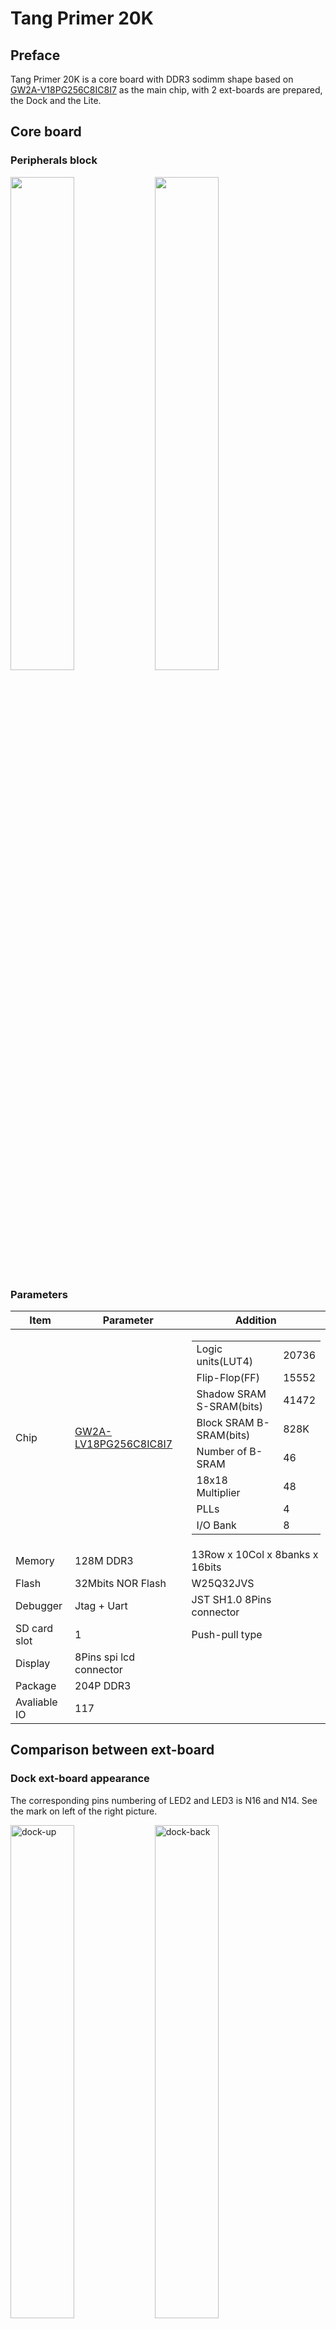 # Tang Primer 20K

## Preface

Tang Primer 20K is a core board with DDR3 sodimm shape based on [GW2A-V18PG256C8IC8I7](https://www.gowinsemi.com/en/product/detail/38/) as the main chip, with 2 ext-boards are prepared, the Dock and the Lite.

## Core board

### Peripherals block

<div>
    <img src="./assets/20k_front.png" width=45%>
    <img src="./assets/20k_back.png" width=45%>
</div>

### Parameters

<table>
	<thead>
		<tr>
			<th style="text-align:center">Item</th>
			<th style="text-align:center">Parameter</th>
			<th style="text-align:center">Addition</th>
		</tr>
	</thead>
	<tbody>
		<tr>
			<td style="text-align:left">Chip</td>
			<td style="text-align:left"><a href="http://www.gowinsemi.com.cn/prod_view.aspx?TypeId=10&amp;FId=t3:10:3&amp;Id=167#GW2A">GW2A-LV18PG256C8IC8I7</a>
			</td>
			<td style="text-align:left">
				<table>
					<tr>
						<td>Logic units(LUT4)</td>
						<td>20736</td>
					</tr>
					<tr>
						<td>Flip-Flop(FF)</td>
						<td>15552</td>
					</tr>
					<tr>
						<td>Shadow SRAM S-SRAM(bits)</td>
						<td>41472</td>
					</tr>
					<tr>
						<td>Block SRAM B-SRAM(bits)</td>
						<td>828K</td>
					</tr>
					<tr>
						<td>Number of B-SRAM</td>
						<td>46</td>
					</tr>
					<tr>
						<td>18x18 Multiplier</td>
						<td>48</td>
					</tr>
					<tr>
						<td>PLLs</td>
						<td>4</td>
					</tr>
					<tr>
						<td>I/O Bank</td>
						<td>8</td>
					</tr>
				</table>
			</td>
		</tr>
		<tr>
			<td style="text-align:left">Memory</td>
			<td style="text-align:left">128M DDR3</td>
			<td style="text-align:left">13Row x 10Col x 8banks x 16bits</td>
		</tr>
		<tr>
			<td style="text-align:left">Flash</td>
			<td style="text-align:left">32Mbits NOR Flash</td>
			<td style="text-align:left">W25Q32JVS</td>
		</tr>
		<tr>
			<td style="text-align:left">Debugger</td>
			<td style="text-align:left">Jtag + Uart</td>
			<td style="text-align:left">JST SH1.0 8Pins connector</td>
		</tr>
		<tr>
			<td style="text-align:left">SD card slot</td>
			<td style="text-align:left">1</td>
			<td style="text-align:left">Push-pull type</td>
		</tr>
		<tr>
			<td style="text-align:left">Display</td>
			<td style="text-align:left">8Pins spi lcd connector</td>
			<td style="text-align:left"></td>
		</tr>
		<tr>
			<td style="text-align:left">Package</td>
			<td style="text-align:left">204P DDR3</td>
			<td style="text-align:left"></td>
		</tr>
		<tr>
			<td style="text-align:left">Avaliable IO</td>
			<td style="text-align:left">117</td>
			<td style="text-align:left"></td>
		</tr>
	</tbody>
</table>

## Comparison between ext-board

### Dock ext-board appearance

The corresponding pins numbering of LED2 and LED3 is N16 and N14. See the mark on left of the right picture.

<div>
<img src="./../../../zh/tang/tang-primer-20k/assets/dock-up.png" alt="dock-up" width=45%>
<img src="./../../../zh/tang/tang-primer-20k/assets/dock-back.png" alt="dock-back" width=45%>
</div>

### Lite ext-board appearance

The corresponding pin numbering between R8 and P9 is P8. See the mark on the top left of the right picture.

<div>
<img src="./../../../zh/tang/tang-primer-20k/assets/lite-up.png" alt="lite-up" width=45%>
<img src="./../../../zh/tang/tang-primer-20k/assets/lite-back.png" alt="lite-back" width=45%>
</div>

### Comparison between peripherals of ext-board

<table>
	<thead>
		<tr>
			<th rowspan="2" colspan="2">Item</th>
			<th colspan="2">Dock</th>
			<th colspan="1">Lite</th>
		</tr>
		<tr>
			<th>Number</th>
			<th>Addition</th>
			<th>Number</th>
		</tr>
	</thead>
	<body>
		<tr>
			<td colspan="2">RGB Interface</td>
			<td>1</td>
			<td>RGB565 40P FPC Connector</td>
			<td></td>
		</tr>
		<tr>
			<td colspan="2">DVP Interface</td>
			<td>1</td>
			<td>24P FPC Connector</td>
			<td></td>
		</tr>
		<tr>
			<td colspan="2">Mic array Interface</td>
			<td>1</td>
			<td>10P FPC Connector</td>
			<td></td>
		</tr>
		<tr>
			<td colspan="2">Touch Interface</td>
			<td>1</td>
			<td>4P FPC Connector</td>
			<td></td>
		</tr>
		<tr>
			<td colspan="2">PMOD Interface</td>
			<td>4</td>
			<td></td>
			<td>4</td>
		</tr>
		<tr>
			<td colspan="2">3.5mm headphone Jack</td>
			<td>1</td>
			<td>LPA4809MSF driver</td>
			<td></td>
		</tr>
		<tr>
			<td colspan="2">DIP switch</td>
			<td>1</td>
			<td>5P DIP switch</td>
			<td></td>
		</tr>
		<tr>
			<td colspan="2">Slide switch</td>
			<td>1</td>
			<td>Switch USB function</td>
			<td>2</td>
		</tr>
		<tr>
			<td style="white-space:nowrap" rowspan="2">Type-C</td>
			<td style="white-space:nowrap">USB-JTAG&UART</td>
			<td>1</td>
			<td>Onboard BL702 used to download bitstream file and provide serial communication</td>
			<td></td>
		</tr>
		<tr>
			<td style="white-space:nowrap">User-defined USB</td>
			<td>1</td>
			<td>USB3317 with Slide switch to change USB Interface function</td>
			<td></td>
		</tr>
		<tr>
			<td colspan="2">Wireless antenna</td>
			<td>1</td>
			<td>BL702 wireless function</td>
			<td></td>
		</tr>
		<tr>
			<td colspan="2">Key</td>
			<td>6</td>
			<td>One used for burning BL702,<br>five for Users</td>
			<td>2</td>
		</tr>
		<tr>
			<td colspan="2">LED</td>
			<td>6</td>
			<td></td>
			<td></td>
		</tr>
		<tr>
			<td colspan="2">HDMI Interface</td>
			<td>1</td>
			<td></td>
			<td></td>
		</tr>
		<tr>
			<td colspan="2">Ethernet Interface</td>
			<td>1</td>
			<td>TL8201F</td>
			<td></td>
		</tr>
		<!-- <tr>
			<td colspan="2">RGB LED</td>
			<td>1</td>
			<td>WS2812</td>
			<td></td>
		</tr> -->
	</body>
</table>

## Hardware information

Datasheet, Schematic and dimensional drawing about hardware design can be found [here](https://dl.sipeed.com/shareURL/TANG/Primer_20K)

## User guide

1. Install IDE: [Click me](./../Tang-Nano-Doc/install-the-ide.md).

2. Visit [Start to use](./start.md) to avoid some problems, and we can start coding for FPGA there.

3. After coding for FPGA, if you think it difficult, here we collect some useful learning resource.
   + Online FPGA tutorial: [Verilog](https://www.asic-world.com/verilog/index.html)
   + Online Verilog exercise：[HDLBits](https://hdlbits.01xz.net/wiki/Main_Page)

	If you have trouble using IDE, we have packed all documents about IDE, visit [Download station](https://dl.sipeed.com/shareURL/TANG/Primer_20K/07_Chip_manual/EN/General%20Guide) and download what you need.

## Reference examples summary

### Opensource codes

github ：https://github.com/sipeed/TangPrimer-20K-example

### Tutorial

- Lite ext-board blink ：[Click me](./examples/lite/blink.md)
- Dock ext-board examples summary : [Click me](./example.md)

## Communication

- **Reddit** : [reddit.com/r/GowinFPGA/](reddit.com/r/GowinFPGA/)
- **Telegram** : [t.me/sipeed](t.me/sipeed)
- Leave message in the end of this page
- Business email : [support@sipeed.com](support@sipeed.com)

## Additional message

The default bank voltage of bank 0、bank 1、bank 7 on the core board is 3.3V, so their bank IO voltage is 3.3V output. If you want to custom the input IO bank voltage, please remove R5 and R9, see Assembly [Click me](https://dl.sipeed.com/shareURL/TANG/Primer_20K/03_Bit_number_map) to see where is R5 and R9.

![io_vltage](./../../../zh/tang/tang-primer-20k/assets/io_vltage.png)

And the corresponding golden finger on core board are as following:

![sodimm_voltage](./../../../zh/tang/tang-primer-20k/assets/sodimm_voltage.png)

## Questions

### Dock ext-board not work

For 20K Dock kits, it's necessary to enable the core board before using debugger debug the chip, just put the 1 switch on the dip switch down, otherwise LED0 and LED1 are on and core board dose not work.

| Enable Core Board | Disable state | Additional comments |
| --- | --- | --- |
|<img src="./../../../zh/tang/tang-primer-20k/assets/start/switch_1_on.png" alt="switch_1_on" width=100%>|<img src="./../../../zh/tang/tang-primer-20k/assets/start/reset_led_on.png" alt="reset_led_on" width=100%> | When disabled, the LDE0 and LED1 is on, and core board doesn't work.|


## Attention

1. If you have trouble with this board, you can join our telegram (t.me/sipeed) or contact us on twitter (https://twitter.com/SipeedIO).

2. For fpga burning we require using [this](https://dl.sipeed.com/shareURL/TANG/programmer) Programmer application. Because other version Programmer application may fail burning this board.

3. If you meet problems, please visit [problems](./../Tang-Nano-Doc/questions.md) first, normally most problems will be solved after using this programmer [Click me](https://dl.sipeed.com/shareURL/TANG/programmer).
   
4. Avoid using JTAG, MODE0/1 and DONE pins. If you really need to use these pins, please refer to [SUG100-2.6E_Gowin Software User Guide.pdf](https://dl.sipeed.com/fileList/TANG/Nano%209K/6_Chip_Manual/EN/General%20Guide/SUG100-2.6E_Gowin%20Software%20User%20Guide.pdf).

5. Please avoid static electricity hitting PCBA; Please release the static electricity from the hand before contacting PCBA.

6. The working voltage of each GPIO has been marked in the schematic . Please do not let the actual working voltage of GPIO exceed the rated value, because it will cause permanent damage to PCBA.

7. When connecting FPC flexible cable, make sure the cable is completely inserted into the base with on offset.

8. Avoid any liquid or metal touching the pads of components on PCBA during working, because this will cause short circuit and damage PCBA.
